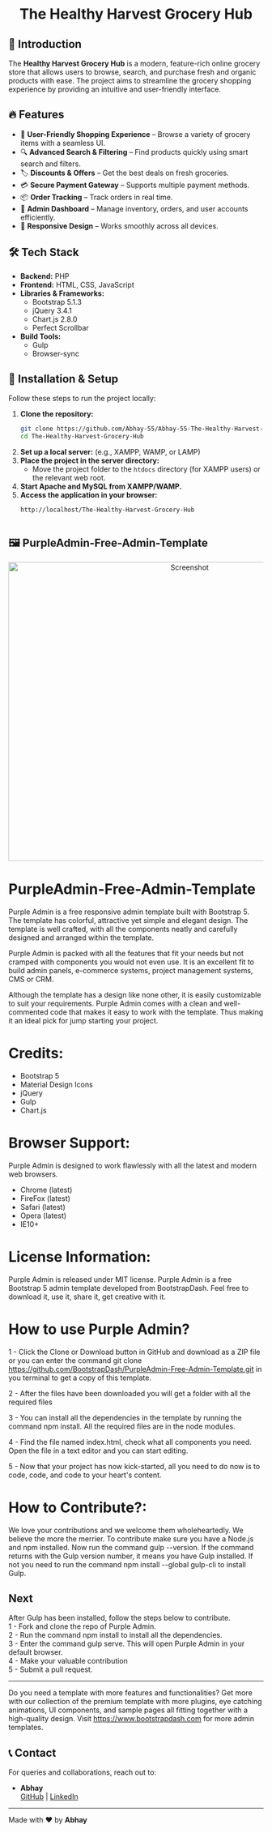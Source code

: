 <h1 align = center> The Healthy Harvest Grocery Hub</h1>

## 🚀 Introduction
The **Healthy Harvest Grocery Hub** is a modern, feature-rich online grocery store that allows users to browse, search, and purchase fresh and organic products with ease. The project aims to streamline the grocery shopping experience by providing an intuitive and user-friendly interface.

## 🔥 Features
- 🛒 **User-Friendly Shopping Experience** – Browse a variety of grocery items with a seamless UI.
- 🔍 **Advanced Search & Filtering** – Find products quickly using smart search and filters.
- 🏷️ **Discounts & Offers** – Get the best deals on fresh groceries.
- 💳 **Secure Payment Gateway** – Supports multiple payment methods.
- 📦 **Order Tracking** – Track orders in real time.
- 📜 **Admin Dashboard** – Manage inventory, orders, and user accounts efficiently.
- 📱 **Responsive Design** – Works smoothly across all devices.

## 🛠️ Tech Stack
- **Backend:** PHP
- **Frontend:** HTML, CSS, JavaScript
- **Libraries & Frameworks:**
  - Bootstrap 5.1.3
  - jQuery 3.4.1
  - Chart.js 2.8.0
  - Perfect Scrollbar
- **Build Tools:**
  - Gulp
  - Browser-sync

## 🎯 Installation & Setup
Follow these steps to run the project locally:

1. **Clone the repository:**
   ```sh
   git clone https://github.com/Abhay-55/Abhay-55-The-Healthy-Harvest-Grocery-Hub.git
   cd The-Healthy-Harvest-Grocery-Hub
   ```
2. **Set up a local server:** (e.g., XAMPP, WAMP, or LAMP)
3. **Place the project in the server directory:**
   - Move the project folder to the `htdocs` directory (for XAMPP users) or the relevant web root.
4. **Start Apache and MySQL from XAMPP/WAMP.**
5. **Access the application in your browser:**
   ```
   http://localhost/The-Healthy-Harvest-Grocery-Hub


## 🖼️ PurpleAdmin-Free-Admin-Template

<p align  = center><a href="http://www.bootstrapdash.com/demo/purple-admin-free" target="_blank">
    <img src="screenshot.jpg" alt="Screenshot" style="float: center; height: 590px; width: 700px;">
</a></p>


<h1>PurpleAdmin-Free-Admin-Template</h1>
Purple Admin is a free responsive admin template built with Bootstrap 5. The template has colorful, attractive yet simple and elegant design. The template is well crafted, with all the components neatly and carefully designed and arranged within the template.

Purple Admin is packed with all the features that fit your needs but not cramped with components you would not even use. It is an excellent fit to build admin panels, e-commerce systems,  project management systems, CMS or CRM.

Although the template has a design like none other, it is easily customizable to suit your requirements. Purple Admin comes with a clean and well-commented code that makes it easy to work with the template. Thus making it an ideal pick for jump starting your project.


<h1>Credits:</h1>

- Bootstrap 5
- Material Design Icons
- jQuery
- Gulp
- Chart.js

<h1>Browser Support:</h1>

Purple Admin is designed to work flawlessly with all the latest and modern web browsers.

- Chrome (latest)
- FireFox (latest)
- Safari (latest)
- Opera (latest)
- IE10+  

<h1>License Information:</h1>


Purple Admin is released under MIT license. Purple Admin is a free Bootstrap 5 admin template developed from BootstrapDash. Feel free to download it, use it, share it, get creative with it.

<h1>How to use Purple Admin?</h1>


1 - Click the Clone or Download button in GitHub and download as a ZIP file or you can enter the command git clone https://github.com/BootstrapDash/PurpleAdmin-Free-Admin-Template.git in you terminal to get a copy of this template.

2 - After the files have been downloaded you will get a folder with all the required files

3 - You can install all the dependencies in the template by running the command npm install. All the required files are in the node modules.

4 - Find the file named index.html, check what all components you need. Open the file in a text editor and you can start editing.

5 - Now that your project has now kick-started, all you need to do now is to code, code, and code to your heart's content.

<h1>How to Contribute?:</h1>


We love your contributions and we welcome them wholeheartedly. We believe the more the merrier.
To contribute make sure you have a Node.js and npm installed. Now run the command gulp --version. If the command returns with the Gulp version number, it means you have Gulp installed. If not you need to run the command npm install --global gulp-cli to install Gulp.

<h2>Next</h2>

After Gulp has been installed, follow the steps below to contribute.
  <br>
	1 - Fork and clone the repo of Purple Admin.
  <br>
	2 - Run the command npm install to install all the dependencies.
  <br>
	3 - Enter the command gulp serve. This will open Purple Admin in your default browser.
  <br>
	4 - Make your valuable contribution
  <br>
	5 - Submit a pull request.
  <hr>
	Do you need a template with more features and functionalities? Get more with our collection of the premium template with more plugins, eye catching animations, UI components, and sample pages all fitting together with a high-quality design.
Visit
  <a href="https://www.bootstrapdash.com" target="_blank">https://www.bootstrapdash.com</a> for more admin templates.


## 📞 Contact

For queries and collaborations, reach out to:

- **Abhay**  
  [GitHub](https://github.com/Abhay-55) | [LinkedIn](https://www.linkedin.com/in/abhaymaity/)

---

Made with ❤️ by **Abhay**
